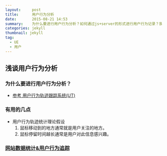 ```yaml
---
layout:     post
title:      用户行为分析
date:       2015-08-21 14:53
summary:    为什么要进行用户行为分析？如何通过js+server的形式进行用户行为记录？我们应该记录哪些内容？
categories: jekyll
thumbnail: jekyll
tag:
  - UE
  - 用户
---
```


## 浅谈用户行为分析

### 为什么要进行用户行为分析？
- [参考 用户行为轨迹跟踪系统(UT)](http://www.kuqin.com/uidesign/20120313/318868.html)

### 有用的几点
- 用户行为轨迹统计理论假设
    1. 鼠标移动到的地方通常就是用户关注的地方。
    2. 鼠标停留时间越长通常是用户对此信息感兴趣。

### [网站数据统计&用户行为追踪](http://wenku.baidu.com/link?url=6fUPXy4DysGFm9qdTIOuVFaRKKobCM97jsqWYGoZXoib6yFEv4BJyt2GD0YyV2YXYHKZgySomz-9i6SEWLoFuxGiHmAbr3ppylD0eNXRAzK)
